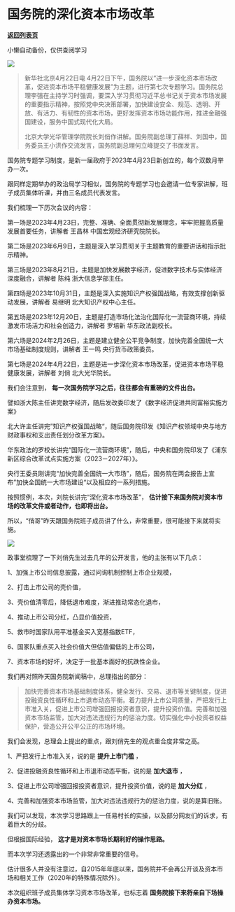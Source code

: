 # 国务院的深化资本市场改革

[**返回列表页**](/gzh/政事堂2019)

小懒自动备份，仅供查阅学习

![](https://mmbiz.qpic.cn/mmbiz_jpg/rxhS23yu8cM3khngcriaXD2wD7ibnev3dzmjv9MOkNibsEUuE35KMC8937CHt6tpQM179Z8qyC0e1HloBUvwbeCZg/640?wx_fmt=jpeg&from;=appmsg)

> 新华社北京4月22日电
> 4月22日下午，国务院以“进一步深化资本市场改革，促进资本市场平稳健康发展”为主题，进行第七次专题学习。国务院总理李强在主持学习时强调，要深入学习贯彻习近平总书记关于资本市场发展的重要指示精神，按照党中央决策部署，加快建设安全、规范、透明、开放、有活力、有韧性的资本市场，更好发挥资本市场功能作用，推进金融强国建设，服务中国式现代化大局。
>
>  
>
>
> 北京大学光华管理学院院长刘俏作讲解。国务院副总理丁薛祥、刘国中，国务委员王小洪作交流发言，国务院副总理何立峰提交了书面发言。

  

国务院专题学习制度，是新一届政府于2023年4月23日新创立的，每个双数月举办一次。

跟同样定期举办的政治局学习相似，国务院的专题学习也会邀请一位专家讲解，班子成员集体听课，并由三名成员代表发言。

我们梳理一下历次会议的内容：

第一场是2023年4月23日，完整、准确、全面贯彻新发展理念，牢牢把握高质量发展首要任务，讲解者 王昌林 中国宏观经济研究院院长。

第二场是2023年6月9日，主题是深入学习贯彻关于主题教育的重要讲话和指示批示精神。

第三场是2023年8月21日，主题是加快发展数字经济，促进数字技术与实体经济深度融合，讲解者 陈纯 浙大信息学部主任。

第四场是2023年10月31日，主题是深入实施知识产权强国战略，有效支撑创新驱动发展，讲解者 易继明 北大知识产权中心主任。

第五场是2023年12月20日，主题是打造市场化法治化国际化一流营商环境，持续激发市场活力和社会创造力，讲解者 罗培新 华东政法副校长。

第六场是2024年2月26日，主题是建立健全公平竞争制度，加快完善全国统一大市场基础制度规则，讲解者 王一鸣 央行货币政策委员。

第七场是2024年4月22日，主题是进一步深化资本市场改革，促进资本市场平稳健康发展，讲解者 刘俏 北大光华院长。

我们会注意到， **每一次国务院学习之后，往往都会有重磅的文件出台。**

譬如浙大陈主任讲完数字经济，随后发改委印发了《数字经济促进共同富裕实施方案》

北大许主任讲完”知识产权强国战略“，随后国务院印发《知识产权领域中央与地方财政事权和支出责任划分改革方案》。

华东政法的罗校长讲完“国际化一流营商环境”，随后，中央和国务院印发了《浦东新区综合改革试点实施方案（2023－2027年）》。

央行王委员刚讲完“加快完善全国统一大市场”，随后，国务院在两会报告上宣布”加快全国统一大市场建设“以及相应的一系列措施。

按照惯例，本次，刘院长讲完“深化资本市场改革”， **估计接下来国务院对资本市场的改革文件或者动作，也即将出台。**

所以，“俏哥”昨天跟国务院班子成员讲了什么，非常重要，很可能接下来就将实施。

![](https://mmbiz.qpic.cn/mmbiz_png/rxhS23yu8cM3khngcriaXD2wD7ibnev3dzklPmsXHX9NIIGRPw9wcWSiamFggBzG21wEc12834L3ricO3ZF07RCKZQ/640?wx_fmt=png&from;=appmsg)

政事堂梳理了一下刘俏先生过去几年的公开发言，他的主张有以下几点：

1、加强上市公司信息披露，通过问询机制控制上市企业规模，

2、打击上市公司的壳价值，

3、壳价值清零后，降低退市难度，渐进推动常态化退市，

4、推动上市公司分红，凸显价值投资，

5、救市时国家队用平准基金买入宽基指数ETF，

6、国家队重点买入社会价值大但估值偏低的上市公司，

7、资本市场的好坏，决定于一批基本面好的抗跌性企业。

我们再对照昨天国务院新闻稿中，总理指出的部分：  

>
> 加快完善资本市场基础制度体系，健全发行、交易、退市等关键制度，促进投融资良性循环和上市退市动态平衡。着力提升上市公司质量，严把发行上市准入关，促进上市公司增强回报投资者意识，提升投资价值。完善和加强资本市场监管，加大对违法违规行为的惩治力度。切实强化中小投资者权益保护，营造公开公平公正的市场环境。

我们会发现，总理会上提出的重点，跟刘俏先生的观点重合度非常之高。

1、严把发行上市准入关，说的是 **提升上市门槛** ，

2、促进投融资良性循环和上市退市动态平衡，说的是 **加大退市** ，

3、促进上市公司增强回报投资者意识，提升投资价值，说的是 **加大分红** ，

4、完善和加强资本市场监管，加大对违法违规行为的惩治力度，说的是算旧账。

我们可以发现，本次学习思路跟上一任易村长的实操，以及部分网友们的诉求，有着巨大的分歧。

但根据国际经验， **这才是对资本市场长期利好的操作思路。**

而本次学习还透露出的一个非常非常重要的信号。

估计很多人并没有注意过，自2015年年底以来，国务院并不会再公开谈及资本市场和相关工作（2020年的特殊情况除外）。

本次组织班子成员集体学习资本市场改革，也标志着 **国务院接下来将亲自下场操办资本市场。**

